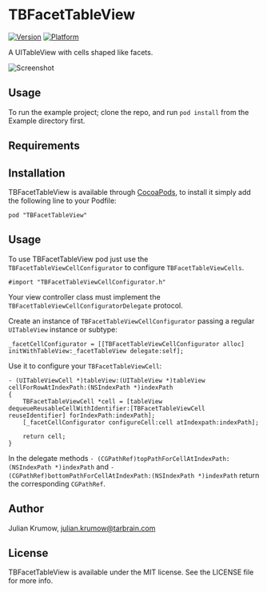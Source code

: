 # TBFacetTableView

[![Version](http://cocoapod-badges.herokuapp.com/v/TBFacetTableView/badge.png)](http://cocoadocs.org/docsets/TBFacetTableView)
[![Platform](http://cocoapod-badges.herokuapp.com/p/TBFacetTableView/badge.png)](http://cocoadocs.org/docsets/TBFacetTableView)

A UITableView with cells shaped like facets.

![Screenshot](https://github.com/tarbrain/TBFacetTableView/raw/master/Documentation/Images/Screenshots/screenshot.png)

## Usage

To run the example project; clone the repo, and run `pod install` from the Example directory first.

## Requirements

## Installation

TBFacetTableView is available through [CocoaPods](http://cocoapods.org), to install
it simply add the following line to your Podfile:

    pod "TBFacetTableView"

## Usage

To use TBFacetTableView pod just use the `TBFacetTableViewCellConfigurator` to configure `TBFacetTableViewCells`.

```
#import "TBFacetTableViewCellConfigurator.h"
```

Your view controller class must implement the `TBFacetTableViewCellConfiguratorDelegate` protocol.

Create an instance of `TBFacetTableViewCellConfigurator` passing a regular `UITableView` instance or subtype:

```
_facetCellConfigurator = [[TBFacetTableViewCellConfigurator alloc] initWithTableView:_facetTableView delegate:self];
```

Use it to configure your `TBFacetTableViewCell`:

```
- (UITableViewCell *)tableView:(UITableView *)tableView cellForRowAtIndexPath:(NSIndexPath *)indexPath
{
    TBFacetTableViewCell *cell = [tableView dequeueReusableCellWithIdentifier:[TBFacetTableViewCell reuseIdentifier] forIndexPath:indexPath];
    [_facetCellConfigurator configureCell:cell atIndexpath:indexPath];
        
    return cell;
}
```

In the delegate methods `- (CGPathRef)topPathForCellAtIndexPath:(NSIndexPath *)indexPath` and `- (CGPathRef)bottomPathForCellAtIndexPath:(NSIndexPath *)indexPath` return the corresponding `CGPathRef`.

## Author

Julian Krumow, julian.krumow@tarbrain.com

## License

TBFacetTableView is available under the MIT license. See the LICENSE file for more info.

